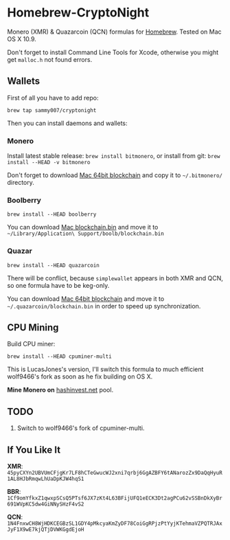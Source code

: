 Homebrew-CryptoNight
====================
Monero (XMR) & Quazarcoin (QCN) formulas for [Homebrew](http://brew.sh). Tested on Mac OS X 10.9.

Don't forget to install Command Line Tools for Xcode, otherwise you might get `malloc.h` not found errors.

Wallets
-------

First of all you have to add repo:

`brew tap sammy007/cryptonight`

Then you can install daemons and wallets:

### Monero

Install latest stable release: `brew install bitmonero`, or install from git: `brew install --HEAD -v bitmonero`

Don't forget to download [Mac 64bit blockchain](http://monero.cc/downloads/blockchain/mac/blockchain.bin)
and copy it to `~/.bitmonero/` directory.

### Boolberry

`brew install --HEAD boolberry`

You can download [Mac blockchain.bin](https://mega.co.nz/#!T80CVCpI!ZRJS5fXTURD5wjofDdsC3_H3OBEmUgbox-CJBMzBeLk)
and move it to `~/Library/Application\ Support/boolb/blockchain.bin`

### Quazar

`brew install --HEAD quazarcoin`

There will be conflict, because `simplewallet` appears in both XMR and QCN, so one formula have to be keg-only.

You can download [Mac 64bit blockchain](https://mega.co.nz/#!wZNwmZzS!QLG989DwzJUkVnG9vPN391IKFiA3w0DPQikmkTyYaDY)
and move it to `~/.quazarcoin/blockchain.bin` in order to speed up synchronization.

CPU Mining
----------

Build CPU miner:

`brew install --HEAD cpuminer-multi`

This is LucasJones's version, I'll switch this formula to much efficient wolf9466's fork as soon as he fix building on OS X.

**Mine Monero on** [hashinvest.net](http://hashinvest.net) pool.

TODO
----

1. Switch to wolf9466's fork of cpuminer-multi.

If You Like It
--------------

**XMR**: `45pyCXYn2UBVUmCFjgKr7LF8hCTeGwucWJ2xni7qrbj6GgAZBFY6tANarozZx9DaQqHyuR1AL8HJbRmqwLhUaDpKJW4hqS1`

**BBR**: `1Cf9omYfkxZ1qwxpSCsQ5PTsf6JX7zKt4L63BFijUFQ1eECK3Dt2agPCu62vSSBnDkXyBr691WVpKC5dw4GiNNySHzF4vS2`

**QCN**: `1N4FnxwCH8WjHDKCEGBzSL1GDY4pMkcyaKmZyDF78CoiGgRPjzPtYyjKTehmaVZPQTRJAxJyF1X9wE7kjQTjDVWKGgdEjoH`
